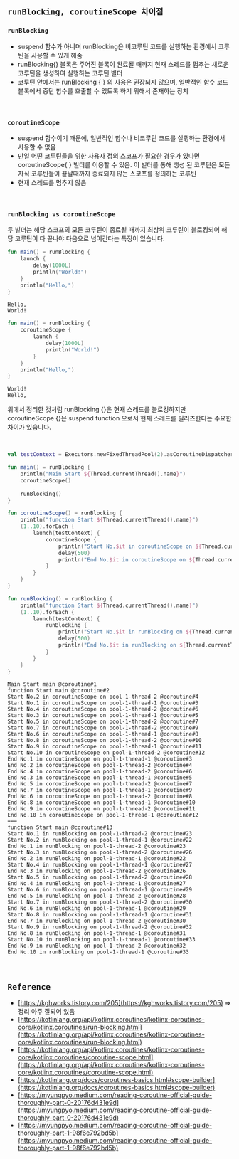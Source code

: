 ## `runBlocking, coroutineScope 차이점`

### `runBlocking`

- suspend 함수가 아니며 runBlocking은 비코루틴 코드를 실행하는 환경에서 코루틴을 사용할 수 있게 해줌
- runBlocking{} 블록은 주어진 블록이 완료될 때까지 현재 스레드를 멈추는 새로운 코루틴을 생성하여 실행하는 코루틴 빌더
- 코루틴 안에서는 runBlocking { } 의 사용은 권장되지 않으며, 일반적인 함수 코드 블록에서 중단 함수를 호출할 수 있도록 하기 위해서 존재하는 장치

<br>

### `coroutineScope`

- suspend 함수이기 때문에, 일반적인 함수나 비코루틴 코드를 실행하는 환경에서 사용할 수 없음
- 만일 어떤 코루틴들을 위한 사용자 정의 스코프가 필요한 경우가 있다면 coroutineScope{ } 빌더를 이용할 수 있음. 이 빌더를 통해 생성 된 코루틴은 모든 자식 코루틴들이 끝날때까지 종료되지 않는 스코프를 정의하는 코루틴
- 현재 스레드를 멈추지 않음

<br>

### `runBlocking vs coroutineScope`

두 빌더는 해당 스코프의 모든 코루틴이 종료될 때까지 최상위 코루틴이 블로킹되어 해당 코루틴이 다 끝나야 다음으로 넘어간다는 특징이 있습니다. 

```kotlin
fun main() = runBlocking {
    launch {
        delay(1000L)
        println("World!")
    }
    println("Hello,")
}
```
```
Hello,
World!
```

```kotlin
fun main() = runBlocking {
    coroutineScope {
        launch {
            delay(1000L)
            println("World!")
        }
    }
    println("Hello,")
}
```
```
World!
Hello,
```

위에서 정리한 것처럼 runBlocking {}은 현재 스레드를 블로킹하지만 coroutineScope {}은 suspend function 으로서 현재 스레드를 릴리즈한다는 주요한 차이가 있습니다.

<br>

```kotlin
val testContext = Executors.newFixedThreadPool(2).asCoroutineDispatcher()

fun main() = runBlocking {
    println("Main Start ${Thread.currentThread().name}")
    coroutineScope()
    
    runBlocking()
}

fun coroutineScope() = runBlocking {
    println("function Start ${Thread.currentThread().name}")
    (1..10).forEach {
        launch(testContext) {
            coroutineScope {
                println("Start No.$it in coroutineScope on ${Thread.currentThread().name}")
                delay(500)
                println("End No.$it in coroutineScope on ${Thread.currentThread().name}")
            }
        }
    }
}

fun runBlocking() = runBlocking {
    println("function Start ${Thread.currentThread().name}")
    (1..10).forEach {
        launch(testContext) {
            runBlocking {
                println("Start No.$it in runBlocking on ${Thread.currentThread().name}")
                delay(500)
                println("End No.$it in runBlocking on ${Thread.currentThread().name}")
            }
        }
    }
}
```
```
Main Start main @coroutine#1
function Start main @coroutine#2
Start No.2 in coroutineScope on pool-1-thread-2 @coroutine#4
Start No.1 in coroutineScope on pool-1-thread-1 @coroutine#3
Start No.4 in coroutineScope on pool-1-thread-2 @coroutine#6
Start No.3 in coroutineScope on pool-1-thread-1 @coroutine#5
Start No.5 in coroutineScope on pool-1-thread-2 @coroutine#7
Start No.7 in coroutineScope on pool-1-thread-2 @coroutine#9
Start No.6 in coroutineScope on pool-1-thread-1 @coroutine#8
Start No.8 in coroutineScope on pool-1-thread-2 @coroutine#10
Start No.9 in coroutineScope on pool-1-thread-1 @coroutine#11
Start No.10 in coroutineScope on pool-1-thread-2 @coroutine#12
End No.1 in coroutineScope on pool-1-thread-1 @coroutine#3
End No.2 in coroutineScope on pool-1-thread-2 @coroutine#4
End No.4 in coroutineScope on pool-1-thread-2 @coroutine#6
End No.3 in coroutineScope on pool-1-thread-1 @coroutine#5
End No.5 in coroutineScope on pool-1-thread-2 @coroutine#7
End No.7 in coroutineScope on pool-1-thread-1 @coroutine#9
End No.6 in coroutineScope on pool-1-thread-2 @coroutine#8
End No.8 in coroutineScope on pool-1-thread-1 @coroutine#10
End No.9 in coroutineScope on pool-1-thread-2 @coroutine#11
End No.10 in coroutineScope on pool-1-thread-1 @coroutine#12
===
function Start main @coroutine#13
Start No.1 in runBlocking on pool-1-thread-2 @coroutine#23
Start No.2 in runBlocking on pool-1-thread-1 @coroutine#22
End No.1 in runBlocking on pool-1-thread-2 @coroutine#23
Start No.3 in runBlocking on pool-1-thread-2 @coroutine#26
End No.2 in runBlocking on pool-1-thread-1 @coroutine#22
Start No.4 in runBlocking on pool-1-thread-1 @coroutine#27
End No.3 in runBlocking on pool-1-thread-2 @coroutine#26
Start No.5 in runBlocking on pool-1-thread-2 @coroutine#28
End No.4 in runBlocking on pool-1-thread-1 @coroutine#27
Start No.6 in runBlocking on pool-1-thread-1 @coroutine#29
End No.5 in runBlocking on pool-1-thread-2 @coroutine#28
Start No.7 in runBlocking on pool-1-thread-2 @coroutine#30
End No.6 in runBlocking on pool-1-thread-1 @coroutine#29
Start No.8 in runBlocking on pool-1-thread-1 @coroutine#31
End No.7 in runBlocking on pool-1-thread-2 @coroutine#30
Start No.9 in runBlocking on pool-1-thread-2 @coroutine#32
End No.8 in runBlocking on pool-1-thread-1 @coroutine#31
Start No.10 in runBlocking on pool-1-thread-1 @coroutine#33
End No.9 in runBlocking on pool-1-thread-2 @coroutine#32
End No.10 in runBlocking on pool-1-thread-1 @coroutine#33
```




<br>

## `Reference`

- [https://kghworks.tistory.com/205](https://kghworks.tistory.com/205) => 정리 아주 잘되어 있음
- [https://kotlinlang.org/api/kotlinx.coroutines/kotlinx-coroutines-core/kotlinx.coroutines/run-blocking.html](https://kotlinlang.org/api/kotlinx.coroutines/kotlinx-coroutines-core/kotlinx.coroutines/run-blocking.html)
- [https://kotlinlang.org/api/kotlinx.coroutines/kotlinx-coroutines-core/kotlinx.coroutines/coroutine-scope.html](https://kotlinlang.org/api/kotlinx.coroutines/kotlinx-coroutines-core/kotlinx.coroutines/coroutine-scope.html)
- [https://kotlinlang.org/docs/coroutines-basics.html#scope-builder](https://kotlinlang.org/docs/coroutines-basics.html#scope-builder)
- [https://myungpyo.medium.com/reading-coroutine-official-guide-thoroughly-part-0-20176d431e9d](https://myungpyo.medium.com/reading-coroutine-official-guide-thoroughly-part-0-20176d431e9d)
- [https://myungpyo.medium.com/reading-coroutine-official-guide-thoroughly-part-1-98f6e792bd5b](https://myungpyo.medium.com/reading-coroutine-official-guide-thoroughly-part-1-98f6e792bd5b)